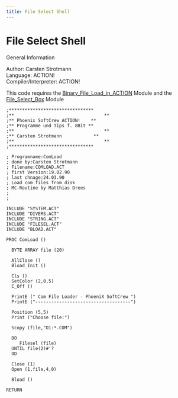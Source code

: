 ```yaml
---
title: File Select Shell
---
```

# File Select Shell  
  
General Information  
  
Author: 	Carsten Strotmann   
Language: 	ACTION!   
Compiler/Interpreter: 	ACTION!   
  
This code requires the [Binary_File_Load_in_ACTION](../Binary_File_Load_in_ACTION/index.md) Module and the [File_Select_Box](../File_Select_Box/index.md) Module  
  
```
;********************************
;**									 **
;** Phoenix SoftCrew ACTION!	**
;** Programme und Tips f. 8Bit **
;**									 **
;** Carsten Strotmann			 **
;**									 **
;********************************

; Programname:ComLoad
; done by:Carsten Strotmann
; Filename:COMLOAD.ACT
; first Version:19.02.90
; last chnage:24.03.90
; Load com files from disk
; MC-Routine by Matthias Drees
;
;

INCLUDE "SYSTEM.ACT"
INCLUDE "DIVERS.ACT"
INCLUDE "STRING.ACT"
INCLUDE "FILESEL.ACT"
INCLUDE "BLOAD.ACT"

PROC ComLoad ()

  BYTE ARRAY file (20)

  AllClose ()
  Bload_Init ()

  Cls ()
  SetColor (2,0,5)
  C_Off ()

  PrintE (" Com File Loader - PhoeniX SoftCrew ")
  PrintE ("------------------------------------")

  Position (5,5)
  Print ("Choose file:")

  Scopy (file,"D1:*.COM")

  DO
	 Filesel (file) 
  UNTIL file(2)#'?
  OD

  Close (1)
  Open (1,file,4,0)

  Bload ()

RETURN
```
